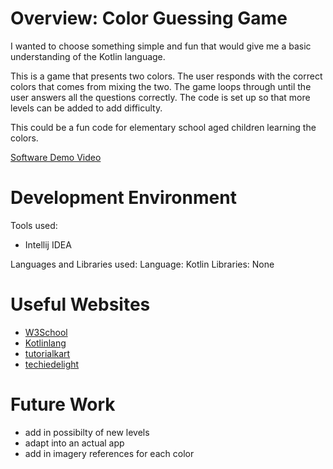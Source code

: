 # Overview: Color Guessing Game
I wanted to choose something simple and fun that would give me a basic understanding of the Kotlin language. 

This is a game that presents two colors. The user responds with the correct colors that comes from mixing the two. The game loops through until the user answers all the questions correctly. The code is set up so that more levels can be added to add difficulty. 

This could be a fun code for elementary school aged children learning the colors. 

[Software Demo Video](https://youtu.be/fLtymxjABO4)

# Development Environment

Tools used:
- Intellij IDEA 

Languages and Libraries used:
Language: Kotlin
Libraries: None

# Useful Websites

* [W3School]([http://url.link.goes.here](https://www.w3schools.com/kotlin/kotlin_variables.php))
* [Kotlinlang]([http://url.link.goes.here](https://kotlinlang.org/docs/collections-overview.html#collection-types))
* [tutorialkart]([http://url.link.goes.here](https://www.tutorialkart.com/kotlin/kotlin-mutable-list-remove/))
* [techiedelight]([http://url.link.goes.here](https://www.techiedelight.com/add-new-element-array-kotlin/))

# Future Work

* add in possibilty of new levels
* adapt into an actual app
* add in imagery references for each color
